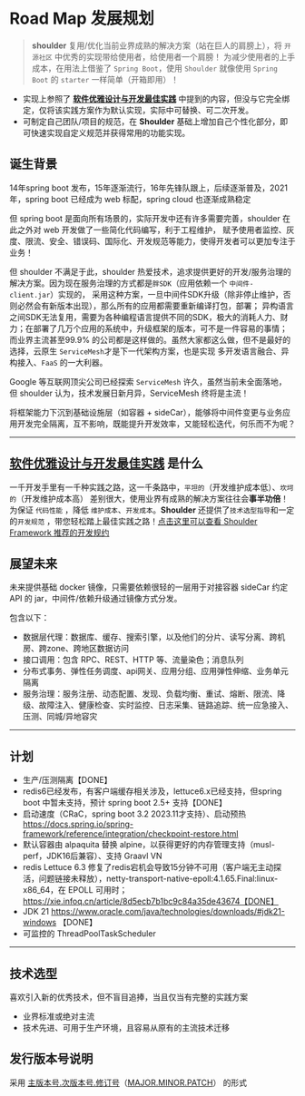 # Road Map 发展规划

> **shoulder** 复用/优化当前业界成熟的解决方案（站在巨人的肩膀上），将 `开源社区` 中优秀的实现带给使用者，给使用者一个肩膀！
> 为减少使用者的上手成本，在用法上借鉴了 `Spring Boot`，使用 `Shoulder` 就像使用 `Spring Boot` 的 `starter` 一样简单（开箱即用）！

- 实现上参照了 **[软件优雅设计与开发最佳实践](https://doc.itlym.cn)** 中提到的内容，但没与它完全绑定，仅将该实践方案作为默认实现，实际中可替换、可二次开发。
- 可制定自己团队/项目的规范，在 **Shoulder** 基础上增加自己个性化部分，即可快速实现自定义规范并获得常用的功能实现。

## 诞生背景

14年spring boot 发布，15年逐渐流行，16年先锋队跟上，后续逐渐普及，2021 年，spring boot 已经成为 web 标配，spring cloud 也逐渐成熟稳定

但 spring boot 是面向所有场景的，实际开发中还有许多需要完善，shoulder 在此之外对 web 开发做了一些简化代码编写，利于工程维护，
赋予使用者监控、灰度、限流、安全、错误码、国际化、开发规范等能力，使得开发者可以更加专注于业务！

但 shoulder 不满足于此，shoulder 热爱技术，追求提供更好的开发/服务治理的解决方案。因为现在服务治理的方式都是`胖SDK`（应用依赖一个 `中间件-client.jar`）实现的，
采用这种方案，一旦中间件SDK升级（除非停止维护，否则必然会有新版本出现），那么所有的应用都需要重新编译打包，部署；
异构语言之间SDK无法复用，需要为各种编程语言提供不同的SDK，极大的消耗人力、财力；在部署了几万个应用的系统中，升级框架的版本，可不是一件容易的事情；
而业界主流甚至99.9% 的公司都是这样做的。虽然大家都这么做，但不是最好的选择，云原生 `ServiceMesh`才是下一代架构方案，也是实现 多开发语言融合、异构接入、`FaaS` 的一大利器。

Google 等互联网顶尖公司已经探索 `ServiceMesh` 许久，虽然当前未全面落地，
但 shoulder 认为，技术发展日新月异，ServiceMesh 终将是主流！

将框架能力下沉到基础设施层（如容器 + sideCar），能够将中间件变更与业务应用开发完全隔离，互不影响，既能提升开发效率，又能轻松迭代，何乐而不为呢？

----

## **[软件优雅设计与开发最佳实践](https://doc.itlym.cn)**  是什么

一千开发手里有一千种实践之路，这一千条路中，`平坦的`（开发维护成本低）、`坎坷的`（开发维护成本高） 差别很大，使用业界有成熟的解决方案往往会**事半功倍**！
为保证 `代码性能` ，降低 `维护成本`、`开发成本`。**Shoulder** 还提供了`技术选型指导`和一定的`开发规范`
，带您轻松踏上最佳实践之路！[点击这里可以查看 Shoulder Framework 推荐的开发规约](https://doc.itlym.cn)


## 展望未来

未来提供基础 docker 镜像，只需要依赖很轻的一层用于对接容器 sideCar 约定API 的 jar，中间件/依赖升级通过镜像方式分发。

包含以下：

- 数据层代理：数据库、缓存、搜索引擎，以及他们的分片、读写分离、跨机房、跨zone、跨地区数据访问
- 接口调用：包含 RPC、REST、HTTP 等、流量染色；消息队列
- 分布式事务、弹性任务调度、api网关、应用分组、应用弹性伸缩、业务单元隔离
- 服务治理：服务注册、动态配置、发现、负载均衡、重试、熔断、限流、降级、故障注入、健康检查、实时监控、日志采集、链路追踪、统一应急接入、压测、同城/异地容灾
----

## 计划
- 生产/压测隔离【DONE】
- redis6已经发布，有客户端缓存相关涉及，lettuce6.x已经支持，但spring boot 中暂未支持，预计 spring boot 2.5+ 支持【DONE】
- 启动速度（CRaC，spring boot 3.2 2023.11才支持）、启动预热 https://docs.spring.io/spring-framework/reference/integration/checkpoint-restore.html
- 默认容器由 alpaquita 替换 alpine，以获得更好的内存管理支持（musl-perf，JDK16后兼容）、支持 Graavl VN
- redis Lettuce 6.3 修复了redis宕机会导致15分钟不可用（客户端无主动探活，问题链接未释放），netty-transport-native-epoll:4.1.65.Final:linux-x86_64，在 EPOLL 可用时；https://xie.infoq.cn/article/8d5ecb7b1bc9c84a35de43674【DONE】
- JDK 21 https://www.oracle.com/java/technologies/downloads/#jdk21-windows 【DONE】
- 可监控的 ThreadPoolTaskScheduler
---
## 技术选型

喜欢引入新的优秀技术，但不盲目追捧，当且仅当有完整的实践方案

- 业界标准或绝对主流
- 技术先进、可用于生产环境，且容易从原有的主流技术迁移

## 发行版本号说明

采用 [主版本号.次版本号.修订号](https://semver.org/lang/zh-CN)（[MAJOR.MINOR.PATCH](https://semver.org)） 的形式

